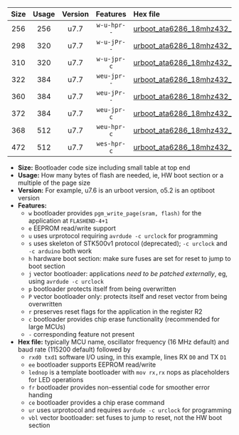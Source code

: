 |Size|Usage|Version|Features|Hex file|
|:-:|:-:|:-:|:-:|:--|
|256|256|u7.7|`w-u-hpr--`|[urboot_ata6286_18mhz432_230400bps_rxb0_txb1_ur.hex](https://raw.githubusercontent.com/stefanrueger/urboot.hex/main/mcus/ata6286/fcpu_18mhz432/230400_bps/urboot_ata6286_18mhz432_230400bps_rxb0_txb1_ur.hex)|
|298|320|u7.7|`w-u-jPr--`|[urboot_ata6286_18mhz432_230400bps_rxb0_txb1_lednop_fr_ur_vbl.hex](https://raw.githubusercontent.com/stefanrueger/urboot.hex/main/mcus/ata6286/fcpu_18mhz432/230400_bps/urboot_ata6286_18mhz432_230400bps_rxb0_txb1_lednop_fr_ur_vbl.hex)|
|310|320|u7.7|`w-u-jpr-c`|[urboot_ata6286_18mhz432_230400bps_rxb0_txb1_lednop_fr_ce_ur_vbl.hex](https://raw.githubusercontent.com/stefanrueger/urboot.hex/main/mcus/ata6286/fcpu_18mhz432/230400_bps/urboot_ata6286_18mhz432_230400bps_rxb0_txb1_lednop_fr_ce_ur_vbl.hex)|
|322|384|u7.7|`weu-jpr--`|[urboot_ata6286_18mhz432_230400bps_rxb0_txb1_ee_ur_vbl.hex](https://raw.githubusercontent.com/stefanrueger/urboot.hex/main/mcus/ata6286/fcpu_18mhz432/230400_bps/urboot_ata6286_18mhz432_230400bps_rxb0_txb1_ee_ur_vbl.hex)|
|360|384|u7.7|`weu-jPr--`|[urboot_ata6286_18mhz432_230400bps_rxb0_txb1_ee_lednop_fr_ur_vbl.hex](https://raw.githubusercontent.com/stefanrueger/urboot.hex/main/mcus/ata6286/fcpu_18mhz432/230400_bps/urboot_ata6286_18mhz432_230400bps_rxb0_txb1_ee_lednop_fr_ur_vbl.hex)|
|372|384|u7.7|`weu-jpr-c`|[urboot_ata6286_18mhz432_230400bps_rxb0_txb1_ee_lednop_fr_ce_ur_vbl.hex](https://raw.githubusercontent.com/stefanrueger/urboot.hex/main/mcus/ata6286/fcpu_18mhz432/230400_bps/urboot_ata6286_18mhz432_230400bps_rxb0_txb1_ee_lednop_fr_ce_ur_vbl.hex)|
|368|512|u7.7|`weu-hpr-c`|[urboot_ata6286_18mhz432_230400bps_rxb0_txb1_ee_lednop_fr_ce_ur.hex](https://raw.githubusercontent.com/stefanrueger/urboot.hex/main/mcus/ata6286/fcpu_18mhz432/230400_bps/urboot_ata6286_18mhz432_230400bps_rxb0_txb1_ee_lednop_fr_ce_ur.hex)|
|472|512|u7.7|`wes-hpr-c`|[urboot_ata6286_18mhz432_230400bps_rxb0_txb1_ee_lednop_fr_ce.hex](https://raw.githubusercontent.com/stefanrueger/urboot.hex/main/mcus/ata6286/fcpu_18mhz432/230400_bps/urboot_ata6286_18mhz432_230400bps_rxb0_txb1_ee_lednop_fr_ce.hex)|

- **Size:** Bootloader code size including small table at top end
- **Usage:** How many bytes of flash are needed, ie, HW boot section or a multiple of the page size
- **Version:** For example, u7.6 is an urboot version, o5.2 is an optiboot version
- **Features:**
  + `w` bootloader provides `pgm_write_page(sram, flash)` for the application at `FLASHEND-4+1`
  + `e` EEPROM read/write support
  + `u` uses urprotocol requiring `avrdude -c urclock` for programming
  + `s` uses skeleton of STK500v1 protocol (deprecated); `-c urclock` and `-c arduino` both work
  + `h` hardware boot section: make sure fuses are set for reset to jump to boot section
  + `j` vector bootloader: applications *need to be patched externally*, eg, using `avrdude -c urclock`
  + `p` bootloader protects itself from being overwritten
  + `P` vector bootloader only: protects itself and reset vector from being overwritten
  + `r` preserves reset flags for the application in the register R2
  + `c` bootloader provides chip erase functionality (recommended for large MCUs)
  + `-` corresponding feature not present
- **Hex file:** typically MCU name, oscillator frequency (16 MHz default) and baud rate (115200 default) followed by
  + `rxd0 txd1` software I/O using, in this example, lines RX `D0` and TX `D1`
  + `ee` bootloader supports EEPROM read/write
  + `lednop` is a template bootloader with `mov rx,rx` nops as placeholders for LED operations
  + `fr` bootloader provides non-essential code for smoother error handing
  + `ce` bootloader provides a chip erase command
  + `ur` uses urprotocol and requires `avrdude -c urclock` for programming
  + `vbl` vector bootloader: set fuses to jump to reset, not the HW boot section
